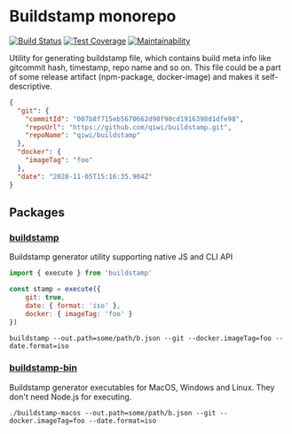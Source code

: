 # Buildstamp monorepo
[![Build Status](https://travis-ci.com/qiwi/buildstamp.svg?branch=master)](https://travis-ci.com/qiwi/buildstamp)
[![Test Coverage](https://api.codeclimate.com/v1/badges/b14a2a44e024ca0b2771/test_coverage)](https://codeclimate.com/github/qiwi/buildstamp/test_coverage)
[![Maintainability](https://api.codeclimate.com/v1/badges/b14a2a44e024ca0b2771/maintainability)](https://codeclimate.com/github/qiwi/buildstamp/maintainability)

Utility for generating buildstamp file, which contains build meta info like gitcommit hash, timestamp, repo name and so on. This file could be a part of some release artifact (npm-package, docker-image) and makes it self-descriptive.
```json
{
  "git": {
    "commitId": "007b8f715eb5670662d90f90cd1916398d1dfe98",
    "repoUrl": "https://github.com/qiwi/buildstamp.git",
    "repoName": "qiwi/buildstamp"
  },
  "docker": {
    "imageTag": "foo"
  },
  "date": "2020-11-05T15:16:35.904Z"
}

```
## Packages
### [buildstamp](https://github.com/qiwi/buildstamp/tree/master/packages/core)
Buildstamp generator utility supporting native JS and CLI API
```javascript
import { execute } from 'buildstamp'

const stamp = execute({
    git: true,
    date: { format: 'iso' },
    docker: { imageTag: 'foo' }
})
```
```shell script
buildstamp --out.path=some/path/b.json --git --docker.imageTag=foo --date.format=iso
```
###  [buildstamp-bin](https://github.com/qiwi/buildstamp/tree/master/packages/bin)
Buildstamp generator executables for MacOS, Windows and Linux. They don't need Node.js for executing.
```shell script
./buildstamp-macos --out.path=some/path/b.json --git --docker.imageTag=foo --date.format=iso
```
